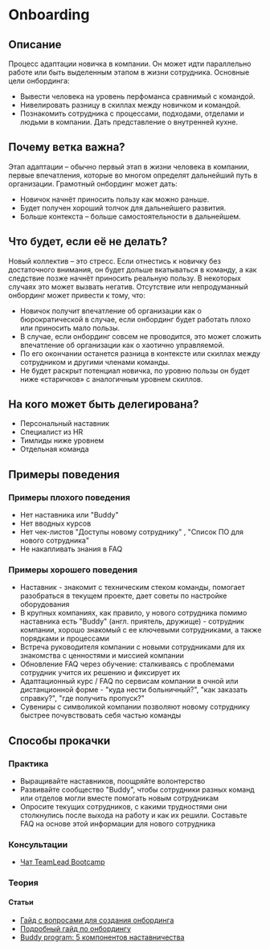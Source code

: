 # Onboarding
## Описание
Процесс адаптации новичка в компании. Он может идти параллельно работе или быть выделенным этапом в жизни сотрудника. Основные цели онбординга:
- Вывести человека на уровень перфоманса сравнимый с командой.
- Нивелировать разницу в скиллах между новичком и командой.
- Познакомить сотрудника с процессами, подходами, отделами и людьми в компании. Дать представление о внутренней кухне.

## Почему ветка важна?
Этап адаптации – обычно первый этап в жизни человека в компании, первые впечатления, которые во многом определят дальнейший путь в организации. Грамотный онбординг может дать:
- Новичок начнёт приносить пользу как можно раньше.
- Будет получен хороший толчок для дальнейшего развития.
- Больше контекста – больше самостоятельности в дальнейшем.

## Что будет, если её не делать?
Новый коллектив – это стресс. Если отнестись к новичку без достаточного внимания, он будет дольше вкатываться в команду, а как следствие позже начнёт приносить реальную пользу. В некоторых случаях это может вызвать негатив. Отсутствие или непродуманный онбординг может привести к тому, что:
- Новичок получит впечатление об организации как о бюрократической в случае, если онбординг будет работать плохо или приносить мало пользы.
- В случае, если онбординг совсем не проводится, это может сложить впечатление об организации как о хаотично управляемой.
- По его окончании останется разница в контексте или скиллах между сотрудником и другими членами команды.
- Не будет раскрыт потенциал новичка, по уровню пользы он будет ниже «старичков» с аналогичным уровнем скиллов.

## На кого может быть делегирована?
- Персональный наставник
- Специалист из HR
- Тимлиды ниже уровнем
- Отдельная команда

## Примеры поведения
### Примеры плохого поведения
- Нет наставника или "Buddy"
- Нет вводных курсов
- Нет чек-листов "Доступы новому сотруднику" , "Список ПО для нового сотрудника"
- Не накапливать знания в FAQ

### Примеры хорошего поведения
- Наставник - знакомит с техническим стеком команды, помогает разобраться в текущем проекте, дает советы по настройке оборудования
- В крупных компаниях, как правило, у нового сотрудника помимо наставника есть "Buddy" (англ. приятель, дружище) - сотрудник компании, хорошо знакомый с ее ключевыми сотрудниками, а также порядками и процессами
- Встреча руководителя компании с новыми сотрудниками для их знакомства с ценностями и миссией компании
- Обновление FAQ через обучение: сталкиваясь с проблемами сотрудник учится их решению и фиксирует их
- Адаптационный курс / FAQ по сервисам компании в очной или дистанционной форме - "куда нести больничный?", "как заказать справку?", "где получить пропуск?"
- Сувениры с символикой компании позволяют новому сотруднику быстрее почувствовать себя частью команды

## Способы прокачки
### Практика
- Выращивайте наставников, поощряйте волонтерство
- Развивайте сообщество "Buddy", чтобы сотрудники разных команд или отделов могли вместе помогать новым сотрудникам
- Опросите текущих сотрудников, с какими трудностями они столкнулись после выхода на работу и как их решили. Составьте FAQ на основе этой информации для нового сотрудника

### Консультации
- [Чат TeamLead Bootcamp](https://t.me/teamlead_bootcamp)

### Теория
#### Статьи
- [Гайд с вопросами для создания онбординга](https://www.shrm.org/resourcesandtools/hr-topics/talent-acquisition/pages/new-employee-onboarding-guide.aspx)
- [Подробный гайд по онбордингу](https://www.sweetprocess.com/employee-onboarding/)
- [Buddy program: 5 компонентов наставничества](https://blog.potok.io/5-buddy-program/)
